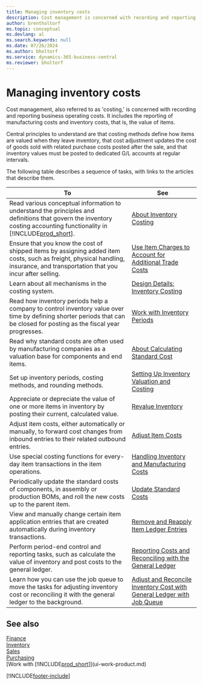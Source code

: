 ```yaml
---
title: Managing inventory costs
description: Cost management is concerned with recording and reporting business operating costs and includes the reporting of manufacturing costs and inventory costs.
author: brentholtorf
ms.topic: conceptual
ms.devlang: al
ms.search.keywords: null
ms.date: 07/26/2024
ms.author: bholtorf
ms.service: dynamics-365-business-central
ms.reviewer: bholtorf
---
```


# <a name="managing-inventory-costs"></a>Managing inventory costs
Cost management, also referred to as 'costing,' is concerned with recording and reporting business operating costs. It includes the reporting of manufacturing costs and inventory costs, that is, the value of items.   

Central principles to understand are that costing methods define how items are valued when they leave inventory, that cost adjustment updates the cost of goods sold with related purchase costs posted after the sale, and that inventory values must be posted to dedicated G/L accounts at regular intervals.

The following table describes a sequence of tasks, with links to the articles that describe them.

|**To**|**See**|  
|------------|-------------|  
|Read various conceptual information to understand the principles and definitions that govern the inventory costing accounting functionality in [!INCLUDE[prod_short](includes/prod_short.md)].|[About Inventory Costing](finance-learn-about-costing.md)|  
|Ensure that you know the cost of shipped items by assigning added item costs, such as freight, physical handling, insurance, and transportation that you incur after selling.|[Use Item Charges to Account for Additional Trade Costs](payables-how-assign-item-charges.md)|
|Learn about all mechanisms in the costing system.|[Design Details: Inventory Costing](design-details-inventory-costing.md)|
|Read how inventory periods help a company to control inventory value over time by defining shorter periods that can be closed for posting as the fiscal year progresses.|[Work with Inventory Periods](finance-how-to-work-with-inventory-periods.md)|
|Read why standard costs are often used by manufacturing companies as a valuation base for components and end items.|[About Calculating Standard Cost](finance-about-calculating-standard-cost.md)|
|Set up inventory periods, costing methods, and rounding methods.|[Setting Up Inventory Valuation and Costing](finance-set-up-inventory-valuation-and-costing.md)|
|Appreciate or depreciate the value of one or more items in inventory by posting their current, calculated value.|[Revalue Inventory](inventory-how-revalue-inventory.md)|
|Adjust item costs, either automatically or manually, to forward cost changes from inbound entries to their related outbound entries.|[Adjust Item Costs](inventory-how-adjust-item-costs.md)|
|Use special costing functions for every-day item transactions in the item operations.|[Handling Inventory and Manufacturing Costs](finance-handle-inventory-and-manufacturing-costs.md)|  
|Periodically update the standard costs of components, in assembly or production BOMs, and roll the new costs up to the parent item.|[Update Standard Costs](finance-how-to-update-standard-costs.md)|
|View and manually change certain item application entries that are created automatically during inventory transactions.|[Remove and Reapply Item Ledger Entries](finance-how-to-remove-and-reapply-item-entries.md)|
|Perform period-end control and reporting tasks, such as calculate the value of inventory and post costs to the general ledger.|[Reporting Costs and Reconciling with the General Ledger](/dynamics365/business-central/finance-how-to-post-inventory-costs-to-the-general-ledger)|
|Learn how you can use the job queue to move the tasks for adjusting inventory cost or reconciling it with the general ledger to the background.|[Adjust and Reconcile Inventory Cost with General Ledger with Job Queue](finance-manage-inventory-costs.md)|

## <a name="see-also"></a>See also
 [Finance](finance.md)  
 [Inventory](inventory-manage-inventory.md)   
 [Sales](sales-manage-sales.md)   
 [Purchasing](purchasing-manage-purchasing.md)  
 [Work with [!INCLUDE[prod_short](includes/prod_short.md)]](ui-work-product.md)


[!INCLUDE[footer-include](includes/footer-banner.md)]

